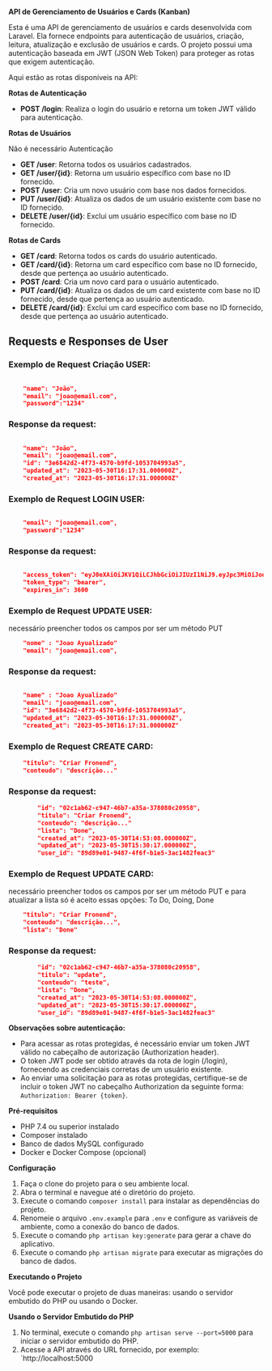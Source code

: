 **API de Gerenciamento de Usuários e Cards (Kanban)**

Esta é uma API de gerenciamento de usuários e cards desenvolvida com Laravel. Ela fornece endpoints para autenticação de usuários, criação, leitura, atualização e exclusão de usuários e cards. O projeto possui uma autenticação baseada em JWT (JSON Web Token) para proteger as rotas que exigem autenticação.

Aqui estão as rotas disponíveis na API:

**Rotas de Autenticação**

-   **POST /login**: Realiza o login do usuário e retorna um token JWT válido para autenticação.

**Rotas de Usuários**

Não é necessário Autenticação

-   **GET /user**: Retorna todos os usuários cadastrados.
-   **GET /user/{id}**: Retorna um usuário específico com base no ID fornecido.
-   **POST /user**: Cria um novo usuário com base nos dados fornecidos.
-   **PUT /user/{id}**: Atualiza os dados de um usuário existente com base no ID fornecido.
-   **DELETE /user/{id}**: Exclui um usuário específico com base no ID fornecido.

**Rotas de Cards**

-   **GET /card**: Retorna todos os cards do usuário autenticado.
-   **GET /card/{id}**: Retorna um card específico com base no ID fornecido, desde que pertença ao usuário autenticado.
-   **POST /card**: Cria um novo card para o usuário autenticado.
-   **PUT /card/{id}**: Atualiza os dados de um card existente com base no ID fornecido, desde que pertença ao usuário autenticado.
-   **DELETE /card/{id}**: Exclui um card específico com base no ID fornecido, desde que pertença ao usuário autenticado.

## Requests e Responses de User

### Exemplo de Request Criação USER:

```json

    "name": "João",
	"email": "joao@email.com",
	"password":"1234"

```

### Response da request:

```json

    "name": "João",
	"email": "joao@email.com",
	"id": "3e6842d2-4f73-4570-b9fd-1053704993a5",
	"updated_at": "2023-05-30T16:17:31.000000Z",
	"created_at": "2023-05-30T16:17:31.000000Z"
```

### Exemplo de Request LOGIN USER:

```json

  	"email": "joao@email.com",
	"password":"1234"

```

### Response da request:

```json

    "access_token": "eyJ0eXAiOiJKV1QiLCJhbGciOiJIUzI1NiJ9.eyJpc3MiOiJodHRwOi8vbG9jYWxob3N0OjgwMDAvYXBpL2xvZ2luIiwiaWF0IjoxNjg1NDYzNDYyLCJleHAiOjE2ODU0NjcwNjIsIm5iZiI6MTY4NTQ2MzQ2MiwianRpIjoiaUprdVgzdFl6Sk1FN2Y0MyIsInN1YiI6Ijg5ZDg5ZTAxLTk0ODctNGY2Zi1iMWU1LTNhYzE0ODJmZWFjMyIsInBydiI6IjIzYmQ1Yzg5NDlmNjAwYWRiMzllNzAxYzQwMDg3MmRiN2E1OTc2ZjcifQ.8t5f976r1X_a9IVqFFq9zPC6B2yPVoO2J02TmiKP-98",
	"token_type": "bearer",
	"expires_in": 3600
```

### Exemplo de Request UPDATE USER:

necessário preencher todos os campos por ser um método PUT

```json
    "nome" : "Joao Ayualizado"
  	"email": "joao@email.com",


```

### Response da request:

```json

    "name" : "Joao Ayualizado"
	"email": "joao@email.com",
	"id": "3e6842d2-4f73-4570-b9fd-1053704993a5",
	"updated_at": "2023-05-30T16:17:31.000000Z",
	"created_at": "2023-05-30T16:17:31.000000Z"
```

### Exemplo de Request CREATE CARD:

```json
    "titulo": "Criar Fronend",
	"conteudo": "descrição..."


```

### Response da request:

```json
		"id": "02c1ab62-c947-46b7-a35a-378080c20958",
		"titulo": "Criar Fronend",
	    "conteudo": "descrição..."
		"lista": "Done",
		"created_at": "2023-05-30T14:53:08.000000Z",
		"updated_at": "2023-05-30T15:30:17.000000Z",
		"user_id": "89d89e01-9487-4f6f-b1e5-3ac1482feac3"

```

### Exemplo de Request UPDATE CARD:

necessário preencher todos os campos por ser um método PUT e para atualizar a lista só é aceito essas opções: To Do, Doing, Done

```json
    "titulo": "Criar Fronend",
	"conteudo": "descrição...",
    "lista": "Done"


```

### Response da request:

```json
		"id": "02c1ab62-c947-46b7-a35a-378080c20958",
		"titulo": "update",
		"conteudo": "teste",
		"lista": "Done",
		"created_at": "2023-05-30T14:53:08.000000Z",
		"updated_at": "2023-05-30T15:30:17.000000Z",
		"user_id": "89d89e01-9487-4f6f-b1e5-3ac1482feac3"

```

**Observações sobre autenticação:**

-   Para acessar as rotas protegidas, é necessário enviar um token JWT válido no cabeçalho de autorização (Authorization header).
-   O token JWT pode ser obtido através da rota de login (/login), fornecendo as credenciais corretas de um usuário existente.
-   Ao enviar uma solicitação para as rotas protegidas, certifique-se de incluir o token JWT no cabeçalho Authorization da seguinte forma: `Authorization: Bearer {token}`.

**Pré-requisitos**

-   PHP 7.4 ou superior instalado
-   Composer instalado
-   Banco de dados MySQL configurado
-   Docker e Docker Compose (opcional)

**Configuração**

1. Faça o clone do projeto para o seu ambiente local.
2. Abra o terminal e navegue até o diretório do projeto.
3. Execute o comando `composer install` para instalar as dependências do projeto.
4. Renomeie o arquivo `.env.example` para `.env` e configure as variáveis de ambiente, como a conexão do banco de dados.
5. Execute o comando `php artisan key:generate` para gerar a chave do aplicativo.
6. Execute o comando `php artisan migrate` para executar as migrações do banco de dados.

**Executando o Projeto**

Você pode executar o projeto de duas maneiras: usando o servidor embutido do PHP ou usando o Docker.

**Usando o Servidor Embutido do PHP**

1. No terminal, execute o comando `php artisan serve --port=5000` para iniciar o servidor embutido do PHP.
2. Acesse a API através do URL fornecido, por exemplo: `http://localhost:5000
